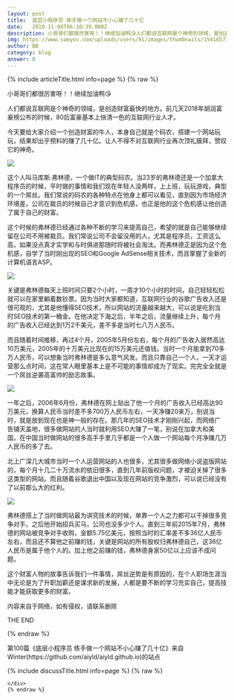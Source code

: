 ```yaml
---
layout: post
title:  底层小程序员 练手做一个网站不小心赚了几十亿
date:   2018-11-08T06:10:39.000Z
description: 小哥哥们都很厉害呀！！继续加油鸭😘人们都说互联网是个神奇的领域，是创造财富最快的地方。前几天2018年胡润富豪榜公布的时候，80后富豪基本上快清一色的互联网行...
img: https://www.samyoc.com/uploads/users/91/images/thumbnails/1541657321253.jpg
author: BB
category: blog
answer: 0
---
```

<div class="article-root">
  <div class="article">
    {% include articleTitle.html info=page %}
    {% raw %}
    <div class="article-content"><p>小哥哥们都很厉害呀！！继续加油鸭😘</p>

<p>人们都说互联网是个神奇的领域，是创造财富最快的地方。前几天2018年胡润富豪榜公布的时候，80后富豪基本上快清一色的互联网行业人才。</p>

<p>今天要给大家介绍一个创造财富的牛人，本身自己就是个码农，搭建一个网站玩玩，结果却出乎预料的赚了几十亿。让人不得不对互联网行业再次顶礼膜拜，赞叹它的神奇。</p>

<p><img class="thumb-img" src="https://www.samyoc.com/uploads/users/91/images/1541657290451.jpg" style="max-width:100%" /></p>

<p>这个人叫马库斯.弗林德，一个做IT的典型码农。当23岁的弗林德还是一个加拿大程序员的时候，平时做的事情和我们现在年轻人没两样，上上班，玩玩游戏，典型的一个屌丝。我们常说的码农的各种特点在他身上都可以看见，直到因为市场经济环境差，公司在裁员的时候自己才意识到危机感，也正是他的这个危机感让他创造了属于自己的财富。</p>

<p>这个时候的弗林德已经通过各种不断的学习来提高自己，希望的就是自己能够继续留在公司不用被裁员。我们常说公司不会留没用的人，尤其是程序员，工资这么高，如果没点真才实学和与时俱进那随时将被社会淘汰。而弗林德正是因为这个危机感，自学了当时刚出现的SEO和Google AdSense相关技术，而且掌握了全新的计算机语言ASP。</p>

<p><img class="thumb-img" src="https://www.samyoc.com/uploads/users/91/images/1541657321253.jpg" style="max-width:100%" /></p>

<p>关键是弗林德每天上班时间只要2个小时，一周才10个小时的时间，自己轻轻松松就可以在家里躺着数钞票。因为当时大家都知道，互联网行业的谷歌广告收入还是很可观的，尤其是他懂得SEO技术，所以网站的流量越来越大，可以说是吃到当时SEO技术的第一桶金。在他决定下海之后，半年之后，流量继续上升，每个月的广告收入已经达到1万2千美元，差不多是当时七八万人民币。</p>

<p>而且随着时间推移，再过4个月，2005年5月份左右，每个月的广告收入居然高达10万美元，2005年的十万美元比现在的15万美元还值钱。当时一个月能拿到70多万人民币，可以想象当时弗林德是多么意气风发。而且只靠自己一个人，一天才运营那么点时间，这在常人眼里基本上是不可能的事情却成为了现实。完完全全就是一个屌丝逆袭高富帅的励志故事。</p>

<p><img class="thumb-img" src="https://www.samyoc.com/uploads/users/91/images/1541657356282.jpg" style="max-width:100%" /></p>

<p>一年之后，2006年6月份，弗林德在网上贴出了他一个月的广告收入已经高达90万美元，换算人民币当时差不多700万人民币左右，一天净赚20来万，别说当时，就是放到现在也是神一般的存在。那几年的SEO技术才刚刚兴起，而网络广告铺天盖地，很多做网站的人当时就利用SEO大赚了一笔，别说在加拿大和美国，在中国当时做网站的很多高手手里几乎都是一个人做一个网站每个月净赚几万人民币的多了去。</p>

<p>北上广深几大城市当时一个人运营网站的人也很多，尤其很多做网络小说盗版网站的，每个月十几二十万流水的依旧很多，直到几年前版权问题，才被迫关掉了很多这类型的网站。而且随着谷歌退出中国以及现在网站的竞争激烈，可以说已经没有了以前那么大的红利。</p>

<p><img class="thumb-img" src="https://www.samyoc.com/uploads/users/91/images/1541657389102.jpg" style="max-width:100%" /></p>

<p>弗林德搭上了当时做网站最为讲究技术的时候，单靠一个人之力都可以干掉很多竞争对手。之后他开始招兵买马，公司也没多少个人。直到三年前2015年7月，弗林德的网站被竞争对手收购，金额5.75亿美元，按照当时的汇率差不多36亿人民币左右，而且还不算他之前赚的钱，关键是网站的所有股权归弗林德自己，这36亿人民币是属于他个人的。加上他之前赚的钱，弗林德身家50亿以上应该不成问题。</p>

<p>这个财富人物的故事告诉我们一件事情，屌丝逆势是有原因的，在个人职场生涯当中无论是为了升职加薪还是谋求新的发展，人都是要不断的学习充实自己，提高技能才能获取更多的财富。</p>

<p>内容来自于网络，如有侵权，请联系删除</p>

<p>THE END</p>
</div>
    {% endraw %}
  </div>
  <p class="winter_mark">第100篇《底层小程序员 练手做一个网站不小心赚了几十亿》来自Winter(https://github.com/aiyld/aiyld.github.io)的站点</p>
  <div class="discuss-wrapper">
    {% include discussTitle.html info=page %}
    {% raw %}
    <div class="discuss-list">
    
    </div>
    {% endraw %}
  </div>
<div>
